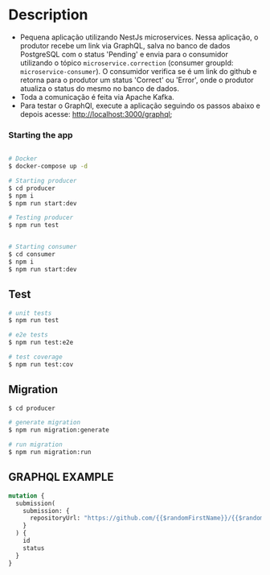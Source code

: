 # Description

- Pequena aplicação utilizando NestJs microservices. Nessa aplicação, o produtor recebe um link via GraphQL, salva no banco de dados PostgreSQL com o status 'Pending' e envia para o consumidor utilizando o tópico `microservice.correction` (consumer groupId: `microservice-consumer`). O consumidor verifica se é um link do github e retorna para o produtor um status 'Correct' ou 'Error', onde o produtor atualiza o status do mesmo no banco de dados.
- Toda a comunicação é feita via Apache Kafka.
- Para testar o GraphQl, execute a aplicação seguindo os passos abaixo e depois acesse: [http://localhost:3000/graphql](http://localhost:3000/graphql);

### Starting the app

```bash

# Docker
$ docker-compose up -d

# Starting producer
$ cd producer
$ npm i
$ npm run start:dev

# Testing producer
$ npm run test


# Starting consumer
$ cd consumer
$ npm i
$ npm run start:dev

```

## Test

```bash
# unit tests
$ npm run test

# e2e tests
$ npm run test:e2e

# test coverage
$ npm run test:cov
```

## Migration

```bash
$ cd producer

# generate migration
$ npm run migration:generate

# run migration
$ npm run migration:run

```

## GRAPHQL EXAMPLE

```graphql
mutation {
  submission(
    submission: {
      repositoryUrl: "https://github.com/{{$randomFirstName}}/{{$randomLastName}}"
    }
  ) {
    id
    status
  }
}
```
